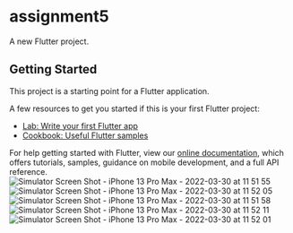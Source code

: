 # assignment5

A new Flutter project.

## Getting Started

This project is a starting point for a Flutter application.

A few resources to get you started if this is your first Flutter project:

- [Lab: Write your first Flutter app](https://flutter.dev/docs/get-started/codelab)
- [Cookbook: Useful Flutter samples](https://flutter.dev/docs/cookbook)

For help getting started with Flutter, view our
[online documentation](https://flutter.dev/docs), which offers tutorials,
samples, guidance on mobile development, and a full API reference.
![Simulator Screen Shot - iPhone 13 Pro Max - 2022-03-30 at 11 51 55](https://user-images.githubusercontent.com/100778240/160792023-3753e330-25b0-40b2-8990-25a6b0b953a1.png)
![Simulator Screen Shot - iPhone 13 Pro Max - 2022-03-30 at 11 52 05](https://user-images.githubusercontent.com/100778240/160792027-a94e9930-3d5e-436d-8a07-a161bd116a37.png)
![Simulator Screen Shot - iPhone 13 Pro Max - 2022-03-30 at 11 51 58](https://user-images.githubusercontent.com/100778240/160792031-f1c3c17c-ce34-48b4-9b4d-3b1f129f1466.png)
![Simulator Screen Shot - iPhone 13 Pro Max - 2022-03-30 at 11 52 11](https://user-images.githubusercontent.com/100778240/160792033-40ed2817-d799-413f-b2cf-cb20a83f2eaf.png)
![Simulator Screen Shot - iPhone 13 Pro Max - 2022-03-30 at 11 52 01](https://user-images.githubusercontent.com/100778240/160792034-2ea4cca1-97b6-4a66-af54-a090bd6247a0.png)
